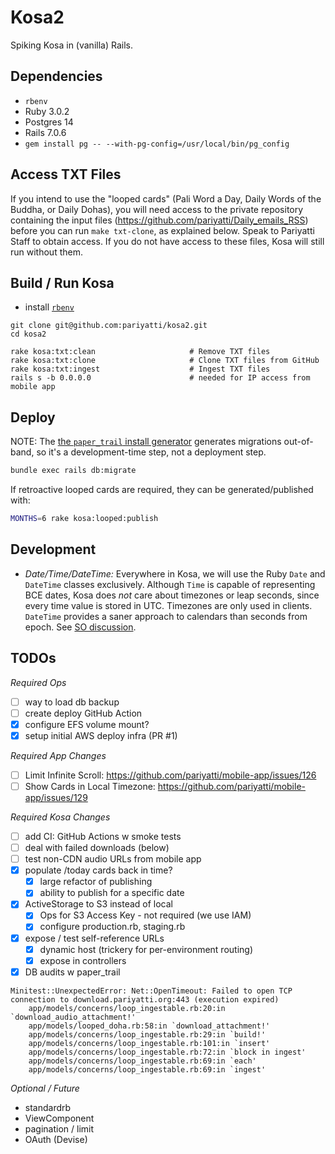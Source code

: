 # Kosa2

Spiking Kosa in (vanilla) Rails.

## Dependencies

* `rbenv`
* Ruby 3.0.2
* Postgres 14
* Rails 7.0.6
* `gem install pg -- --with-pg-config=/usr/local/bin/pg_config`

## Access TXT Files

If you intend to use the "looped cards" (Pali Word a Day, Daily Words
of the Buddha, or Daily Dohas), you will need access to the private
repository containing the input files (<https://github.com/pariyatti/Daily_emails_RSS>)
before you can run `make txt-clone`, as explained below. Speak to Pariyatti Staff to
obtain access. If you do not have access to these files, Kosa will still run
without them.

## Build / Run Kosa

* install [`rbenv`](https://github.com/rbenv/rbenv)

```shell
git clone git@github.com:pariyatti/kosa2.git
cd kosa2

rake kosa:txt:clean                     # Remove TXT files
rake kosa:txt:clone                     # Clone TXT files from GitHub
rake kosa:txt:ingest                    # Ingest TXT files
rails s -b 0.0.0.0                      # needed for IP access from mobile app
```

## Deploy

NOTE: The [the `paper_trail` install generator](https://github.com/paper-trail-gem/paper_trail#1b-installation) 
generates migrations out-of-band, so it's a development-time step, not a deployment step.

```sh 
bundle exec rails db:migrate
```

If retroactive looped cards are required, they can be generated/published with:

```sh 
MONTHS=6 rake kosa:looped:publish
```

## Development

* *Date/Time/DateTime:* Everywhere in Kosa, we will use the Ruby `Date` and `DateTime` classes exclusively.
  Although `Time` is capable of representing BCE dates, Kosa does _not_ care about timezones or leap seconds,
  since every time value is stored in UTC. Timezones are only used in clients. 
  `DateTime` provides a saner approach to calendars than seconds from epoch.
  See [SO discussion](https://stackoverflow.com/questions/1261329/difference-between-datetime-and-time-in-ruby).

## TODOs

*Required Ops*

* [ ] way to load db backup
* [ ] create deploy GitHub Action
* [x] configure EFS volume mount?
* [x] setup initial AWS deploy infra (PR #1)

*Required App Changes*

* [ ] Limit Infinite Scroll: https://github.com/pariyatti/mobile-app/issues/126
* [ ] Show Cards in Local Timezone: https://github.com/pariyatti/mobile-app/issues/129

*Required Kosa Changes*

* [ ] add CI: GitHub Actions w smoke tests
* [ ] deal with failed downloads (below)
* [ ] test non-CDN audio URLs from mobile app
* [x] populate /today cards back in time?
    * [x] large refactor of publishing
    * [x] ability to publish for a specific date
* [x] ActiveStorage to S3 instead of local
    * [x] Ops for S3 Access Key - not required (we use IAM)
    * [x] configure production.rb, staging.rb
* [x] expose / test self-reference URLs
    * [x] dynamic host (trickery for per-environment routing)
    * [x] expose in controllers
* [x] DB audits w paper_trail

```
Minitest::UnexpectedError: Net::OpenTimeout: Failed to open TCP connection to download.pariyatti.org:443 (execution expired)
    app/models/concerns/loop_ingestable.rb:20:in `download_audio_attachment!'
    app/models/looped_doha.rb:58:in `download_attachment!'
    app/models/concerns/loop_ingestable.rb:29:in `build!'
    app/models/concerns/loop_ingestable.rb:101:in `insert'
    app/models/concerns/loop_ingestable.rb:72:in `block in ingest'
    app/models/concerns/loop_ingestable.rb:69:in `each'
    app/models/concerns/loop_ingestable.rb:69:in `ingest'
```

*Optional / Future*

* standardrb
* ViewComponent
* pagination / limit
* OAuth (Devise)
